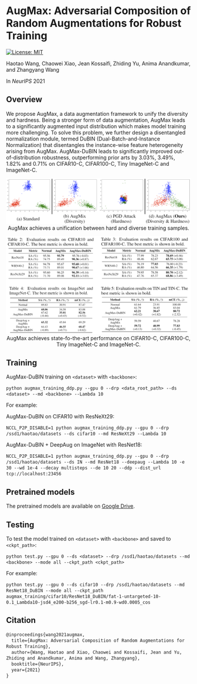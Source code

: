 # AugMax: Adversarial Composition of Random Augmentations for Robust Training

[![License: MIT](https://img.shields.io/badge/License-MIT-green.svg)](https://opensource.org/licenses/MIT)

Haotao Wang, Chaowei Xiao, Jean Kossaifi, Zhiding Yu, Anima Anandkumar, and Zhangyang Wang

In _NeurIPS_ 2021

## Overview

We propose AugMax, a data augmentation framework to unify the diversity and hardness. Being a stronger form of data augmentation, AugMax leads to a significantly augmented input distribution which makes model training more challenging. To solve this problem, we further design a disentangled normalization module, termed DuBIN (Dual-Batch-and-Instance Normalization) that disentangles the instance-wise feature heterogeneity arising from AugMax. AugMax-DuBIN leads to significantly improved out-of-distribution robustness, outperforming prior arts by 3.03%, 3.49%, 1.82% and 0.71% on CIFAR10-C, CIFAR100-C, Tiny ImageNet-C and ImageNet-C.

<p align="center">
  <img src="images/AugMax.PNG" alt="AugMax" width="800"/></br>
  <span align="center">AugMax achieves a unification between hard and diverse training samples.</span>
</p>

<p align="center">
  <img src="images/results.PNG" alt="results" width="800"/></br>
  <span align="center">AugMax achieves state-fo-the-art performance on CIFAR10-C, CIFAR100-C, Tiny ImageNet-C and ImageNet-C.</span>
</p>


## Training

AugMax-DuBIN training on `<dataset>` with `<backbone>`:

```
python augmax_training_ddp.py --gpu 0 --drp <data_root_path> --ds <dataset> --md <backbone> --Lambda 10
```

For example:

AugMax-DuBIN on CIFAR10 with ResNeXt29:

```
NCCL_P2P_DISABLE=1 python augmax_training_ddp.py --gpu 0 --drp /ssd1/haotao/datasets --ds cifar10 --md ResNeXt29 --Lambda 10
```

AugMax-DuBIN + DeepAug on ImageNet with ResNet18:

```
NCCL_P2P_DISABLE=1 python augmax_training_ddp.py --gpu 0 --drp /ssd1/haotao/datasets --ds IN --md ResNet18 --deepaug --Lambda 10 -e 30 --wd 1e-4 --decay multisteps --de 10 20 --ddp --dist_url tcp://localhost:23456
```

## Pretrained models

The pretrained models are available on [Google Drive](https://drive.google.com/drive/folders/1GH1fjWQuTYruUU7P7BM52Erg2tAfNJuj?usp=sharing).

## Testing

To test the model trained on `<dataset>` with `<backbone>` and saved to `<ckpt_path>`:

```
python test.py --gpu 0 --ds <dataset> --drp /ssd1/haotao/datasets --md <backbone> --mode all --ckpt_path <ckpt_path>
```

For example:

```
python test.py --gpu 0 --ds cifar10 --drp /ssd1/haotao/datasets --md ResNet18_DuBIN --mode all --ckpt_path augmax_training/cifar10/ResNet18_DuBIN/fat-1-untargeted-10-0.1_Lambda10-jsd4_e200-b256_sgd-lr0.1-m0.9-wd0.0005_cos
```

## Citation
```
@inproceedings{wang2021augmax,
  title={AugMax: Adversarial Composition of Random Augmentations for Robust Training},
  author={Wang, Haotao and Xiao, Chaowei and Kossaifi, Jean and Yu, Zhiding and Anandkumar, Anima and Wang, Zhangyang},
  booktitle={NeurIPS},
  year={2021}
}
```
